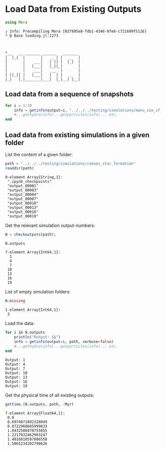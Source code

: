 # Load Data from Existing Outputs


```julia
using Mera
```

    ┌ Info: Precompiling Mera [02f895e8-fdb1-4346-8fe6-c721699f5126]
    └ @ Base loading.jl:1273


    
    *__   __ _______ ______   _______ 
    |  |_|  |       |    _ | |   _   |
    |       |    ___|   | || |  |_|  |
    |       |   |___|   |_||_|       |
    |       |    ___|    __  |       |
    | ||_|| |   |___|   |  | |   _   |
    |_|   |_|_______|___|  |_|__| |__|
    


## Load data from a sequence of snapshots


```julia
for i = 1:10
    info = getinfo(output=i, "../../../testing/simulations/manu_sim_sf_L10", verbose=false)
    #...gethydro(info)...getparticles(info)... etc.
end
```

## Load data from existing simulations in a given folder
List the content of a given folder:


```julia
path = "../../../testing/simulations/ramses_star_formation"
readdir(path)
```




    9-element Array{String,1}:
     ".ipynb_checkpoints"
     "output_00001"      
     "output_00003"      
     "output_00004"      
     "output_00007"      
     "output_00010"      
     "output_00013"      
     "output_00016"      
     "output_00019"      



Get the relevant simulation output-numbers:


```julia
N = checkoutputs(path);
```


```julia
N.outputs
```




    7-element Array{Int64,1}:
      1
      4
      7
     10
     13
     16
     19



List of empty simulation folders:


```julia
N.missing
```




    1-element Array{Int64,1}:
     3



Load the data:


```julia
for i in N.outputs
    println("Output: $i")
    info = getinfo(output=i, path, verbose=false)
    #...gethydro(info)...getparticles(info)... etc.
end
```

    Output: 1
    Output: 4
    Output: 7
    Output: 10
    Output: 13
    Output: 16
    Output: 19


Get the physical time of all existing outputs:


```julia
gettime.(N.outputs, path, :Myr)
```




    7-element Array{Float64,1}:
     0.0               
     0.6974071892328049
     0.8722968605999833
     1.0432588470755855
     1.2217932462903247
     1.4016810597086558
     1.5865234202798626




```julia

```
